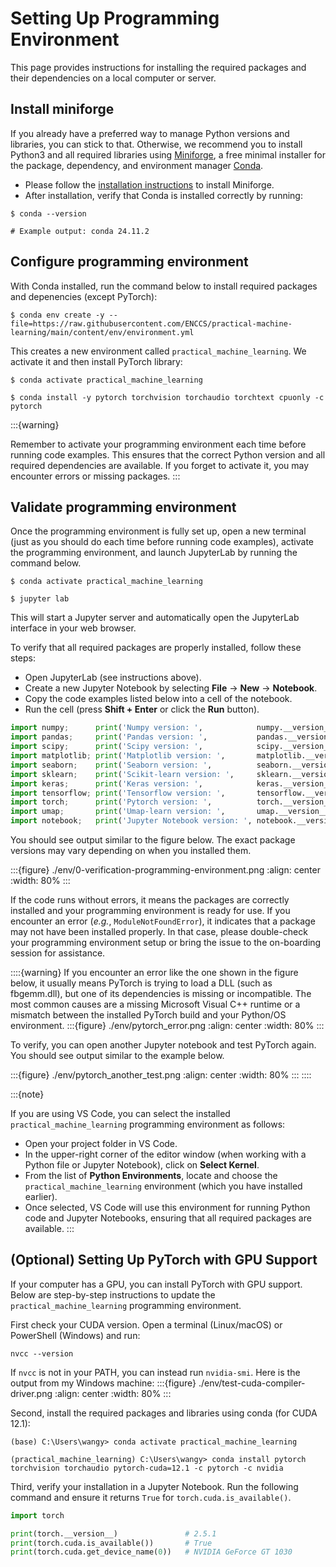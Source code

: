 # Setting Up Programming Environment


This page provides instructions for installing the required packages and their dependencies on a local computer or server.


## Install miniforge


If you already have a preferred way to manage Python versions and libraries, you can stick to that. Otherwise, we recommend you to install Python3 and all required libraries using [Miniforge](https://conda-forge.org/download/), a free minimal installer for the package, dependency, and environment manager [Conda](https://docs.conda.io/en/latest/index.html).
- Please follow the [installation instructions](https://conda-forge.org/download/) to install Miniforge.
- After installation, verify that Conda is installed correctly by running:
```console
$ conda --version

# Example output: conda 24.11.2
```


## Configure programming environment


With Conda installed, run the command below to install required packages and depenencies (except PyTorch):
```console
$ conda env create -y --file=https://raw.githubusercontent.com/ENCCS/practical-machine-learning/main/content/env/environment.yml
```


This creates a new environment called ``practical_machine_learning``.
We activate it and then install PyTorch library:
```console
$ conda activate practical_machine_learning

$ conda install -y pytorch torchvision torchaudio torchtext cpuonly -c pytorch
```


:::{warning}

Remember to activate your programming environment each time before running code examples. This ensures that the correct Python version and all required dependencies are available. If you forget to activate it, you may encounter errors or missing packages.
:::


## Validate programming environment


Once the programming environment is fully set up, open a new terminal (just as you should do each time before running code examples), activate the programming environment, and launch JupyterLab by running the command below.
```console
$ conda activate practical_machine_learning

$ jupyter lab
```


This will start a Jupyter server and automatically open the JupyterLab interface in your web browser.


To verify that all required packages are properly installed, follow these steps:
- Open JupyterLab (see instructions above).
- Create a new Jupyter Notebook by selecting **File** → **New** → **Notebook**.
- Copy the code examples listed below into a cell of the notebook.
- Run the cell (press **Shift + Enter** or click the **Run** button).


```python
import numpy;      print('Numpy version: ',            numpy.__version__)
import pandas;     print('Pandas version: ',           pandas.__version__)
import scipy;      print('Scipy version: ',            scipy.__version__)
import matplotlib; print('Matplotlib version: ',       matplotlib.__version__)
import seaborn;    print('Seaborn version: ',          seaborn.__version__)
import sklearn;    print('Scikit-learn version: ',     sklearn.__version__)
import keras;      print('Keras version: ',            keras.__version__)
import tensorflow; print('Tensorflow version: ',       tensorflow.__version__)
import torch;      print('Pytorch version: ',          torch.__version__)
import umap;       print('Umap-learn version: ',       umap.__version__)
import notebook;   print('Jupyter Notebook version: ', notebook.__version__)
```


You should see output similar to the figure below. The exact package versions may vary depending on when you installed them.


:::{figure} ./env/0-verification-programming-environment.png
:align: center
:width: 80%
:::


If the code runs without errors, it means the packages are correctly installed and your programming environment is ready for use. If you encounter an error (*e.g.*, ``ModuleNotFoundError``), it indicates that a package may not have been installed properly. In that case, please double-check your programming environment setup or bring the issue to the on-boarding session for assistance.


::::{warning}
If you encounter an error like the one shown in the figure below, it usually means PyTorch is trying to load a DLL (such as fbgemm.dll), but one of its dependencies is missing or incompatible. The most common causes are a missing Microsoft Visual C++ runtime or a mismatch between the installed PyTorch build and your Python/OS environment.
:::{figure} ./env/pytorch_error.png
:align: center
:width: 80%
:::

To verify, you can open another Jupyter notebook and test PyTorch again. You should see output similar to the example below.

:::{figure} ./env/pytorch_another_test.png
:align: center
:width: 80%
:::
::::


:::{note}

If you are using VS Code, you can select the installed ``practical_machine_learning`` programming environment as follows:
- Open your project folder in VS Code.
- In the upper-right corner of the editor window (when working with a Python file or Jupyter Notebook), click on **Select Kernel**.
- From the list of **Python Environments**, locate and choose the ``practical_machine_learning`` environment (which you have installed earlier).
- Once selected, VS Code will use this environment for running Python code and Jupyter Notebooks, ensuring that all required packages are available.
:::


## (Optional) Setting Up PyTorch with GPU Support


If your computer has a GPU, you can install PyTorch with GPU support. Below are step-by-step instructions to update the `practical_machine_learning` programming environment.


First check your CUDA version.
Open a terminal (Linux/macOS) or PowerShell (Windows) and run:
```shell
nvcc --version
```
If ``nvcc`` is not in your PATH, you can instead run ``nvidia-smi``.
Here is the output from my Windows machine:
:::{figure} ./env/test-cuda-compiler-driver.png
:align: center
:width: 80%
:::


Second, install the required packages and libraries using conda (for CUDA 12.1):
```shell
(base) C:\Users\wangy> conda activate practical_machine_learning

(practical_machine_learning) C:\Users\wangy> conda install pytorch torchvision torchaudio pytorch-cuda=12.1 -c pytorch -c nvidia
```


Third, verify your installation in a Jupyter Notebook. Run the following command and ensure it returns ``True`` for ``torch.cuda.is_available()``.


```python
import torch

print(torch.__version__)               # 2.5.1
print(torch.cuda.is_available())       # True
print(torch.cuda.get_device_name(0))   # NVIDIA GeForce GT 1030
```
